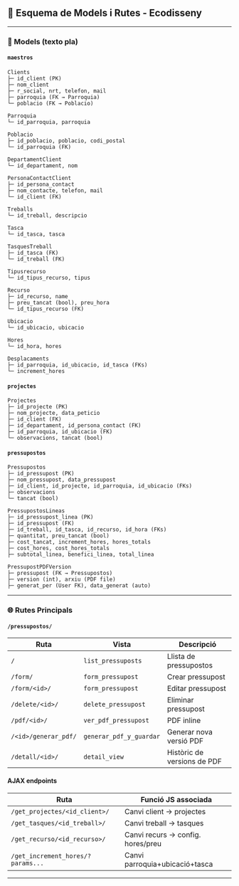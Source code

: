 ## 📄 Esquema de Models i Rutes - Ecodisseny

---

### 🔄 Models (texto pla)

#### `maestros`

```text
Clients
├─ id_client (PK)
├─ nom_client
├─ r_social, nrt, telefon, mail
├─ parroquia (FK → Parroquia)
└─ poblacio (FK → Poblacio)

Parroquia
└─ id_parroquia, parroquia

Poblacio
├─ id_poblacio, poblacio, codi_postal
└─ id_parroquia (FK)

DepartamentClient
└─ id_departament, nom

PersonaContactClient
├─ id_persona_contact
├─ nom_contacte, telefon, mail
└─ id_client (FK)

Treballs
└─ id_treball, descripcio

Tasca
└─ id_tasca, tasca

TasquesTreball
├─ id_tasca (FK)
└─ id_treball (FK)

Tipusrecurso
└─ id_tipus_recurso, tipus

Recurso
├─ id_recurso, name
├─ preu_tancat (bool), preu_hora
└─ id_tipus_recurso (FK)

Ubicacio
└─ id_ubicacio, ubicacio

Hores
└─ id_hora, hores

Desplacaments
├─ id_parroquia, id_ubicacio, id_tasca (FKs)
└─ increment_hores
```

#### `projectes`

```text
Projectes
├─ id_projecte (PK)
├─ nom_projecte, data_peticio
├─ id_client (FK)
├─ id_departament, id_persona_contact (FK)
├─ id_parroquia, id_ubicacio (FK)
└─ observacions, tancat (bool)
```

#### `pressupostos`

```text
Pressupostos
├─ id_pressupost (PK)
├─ nom_pressupost, data_pressupost
├─ id_client, id_projecte, id_parroquia, id_ubicacio (FKs)
├─ observacions
└─ tancat (bool)

PressupostosLineas
├─ id_pressupost_linea (PK)
├─ id_pressupost (FK)
├─ id_treball, id_tasca, id_recurso, id_hora (FKs)
├─ quantitat, preu_tancat (bool)
├─ cost_tancat, increment_hores, hores_totals
├─ cost_hores, cost_hores_totals
├─ subtotal_linea, benefici_linea, total_linea

PressupostPDFVersion
├─ pressupost (FK → Pressupostos)
├─ version (int), arxiu (PDF file)
├─ generat_per (User FK), data_generat (auto)
```

---

### 🌐 Rutes Principals

#### `/pressupostos/`

| Ruta                 | Vista                   | Descripció                  |
| -------------------- | ----------------------- | --------------------------- |
| `/`                  | `list_pressuposts`      | Llista de pressupostos      |
| `/form/`             | `form_pressupost`       | Crear pressupost            |
| `/form/<id>/`        | `form_pressupost`       | Editar pressupost           |
| `/delete/<id>/`      | `delete_pressupost`     | Eliminar pressupost         |
| `/pdf/<id>/`         | `ver_pdf_pressupost`    | PDF inline                  |
| `/<id>/generar_pdf/` | `generar_pdf_y_guardar` | Generar nova versió PDF     |
| `/detall/<id>/`      | `detail_view`           | Històric de versions de PDF |

#### AJAX endpoints

| Ruta                              | Funció JS associada               |
| --------------------------------- | --------------------------------- |
| `/get_projectes/<id_client>/`     | Canvi client → projectes          |
| `/get_tasques/<id_treball>/`      | Canvi treball → tasques           |
| `/get_recurso/<id_recurso>/`      | Canvi recurs → config. hores/preu |
| `/get_increment_hores/?params...` | Canvi parroquia+ubicació+tasca    |

---
